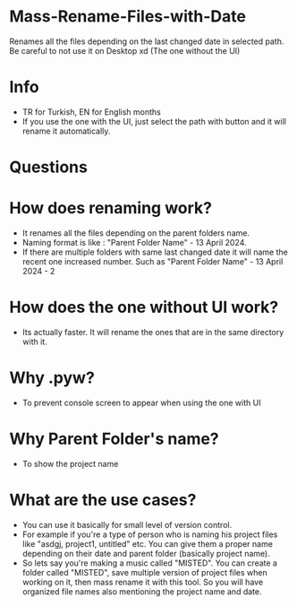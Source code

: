 # Mass-Rename-Files-with-Date
Renames all the files depending on the last changed date in selected path. 
Be careful to not use it on Desktop xd (The one without the UI)

# Info
- TR for Turkish, EN for English months
- If you use the one with the UI, just select the path with button and it will rename it automatically.

# Questions #

# How does renaming work?
- It renames all the files depending on the parent folders name. 
- Naming format is like : "Parent Folder Name" - 13 April 2024.
- If there are multiple folders with same last changed date it will name the recent one increased number. Such as "Parent Folder Name" - 13 April 2024 - 2

# How does the one without UI work?
- Its actually faster. It will rename the ones that are in the same directory with it.

# Why .pyw? 
- To prevent console screen to appear when using the one with UI

# Why Parent Folder's name?
- To show the project name

# What are the use cases?
- You can use it basically for small level of version control.
- For example if you're a type of person who is naming his project files like "asdgj, project1, untitled" etc. You can give them a proper name depending on their date and parent folder (basically project name).
- So lets say you're making a music called "MISTED". You can create a folder called "MISTED", save multiple version of project files when working on it, then mass rename it with this tool. So you will have organized file names also mentioning the project name and date.
